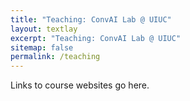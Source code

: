 ```yaml
---
title: "Teaching: ConvAI Lab @ UIUC"
layout: textlay
excerpt: "Teaching: ConvAI Lab @ UIUC"
sitemap: false
permalink: /teaching
---
```


Links to course websites go here.